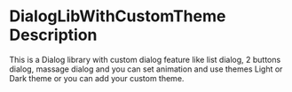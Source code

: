 # DialogLibWithCustomTheme Description

This is a Dialog library with custom dialog feature like list dialog, 2 buttons dialog, 
massage dialog and you can set animation and use themes Light or Dark theme or you can add your 
custom theme.